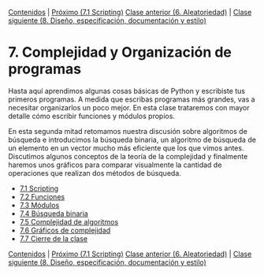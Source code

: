 [Contenidos](../Contenidos.md) \| [Próximo (7.1 Scripting)](01_Scripts.md)
[Clase anterior (6. Aleatoriedad)](../06_Aleatoriedad/00_Resumen.md) \| [Clase siguiente (8. Diseño, especificación, documentación y estilo)](../08_Diseño_y_Especificacion/00_Resumen.md)

# 7. Complejidad y Organización de programas

Hasta aquí aprendimos algunas cosas básicas de Python y escribiste tus primeros programas. A medida que escribas programas más grandes, vas a necesitar organizarlos un poco mejor. En esta clase trataremos con mayor detalle cómo escribir funciones y módulos propios.

En esta segunda mitad retomamos nuestra discusión sobre algoritmos de búsqueda e introducimos la búsqueda binaria, un algoritmo de búsqueda de un elemento en un vector mucho más eficiente que los que vimos antes. Discutimos algunos conceptos de la teoría de la complejidad y finalmente haremos unos gráficos para comparar visualmente la cantidad de operaciones que realizan dos métodos de búsqueda. 




* [7.1 Scripting](01_Scripts.md)
* [7.2 Funciones](02_Funciones.md)
* [7.3 Módulos](03_Modulos.md)
* [7.4 Búsqueda binaria](04_BusqBinaria.md)
* [7.5 Complejidad de algoritmos](05_Complejidad.md)
* [7.6 Gráficos de complejidad](06_graficos_de_complejidad.md)
* [7.7 Cierre de la clase](07_Cierre.md)


[Contenidos](../Contenidos.md) \| [Próximo (7.1 Scripting)](01_Scripts.md)
[Clase anterior (6. Aleatoriedad)](../06_Aleatoriedad/00_Resumen.md) \| [Clase siguiente (8. Diseño, especificación, documentación y estilo)](../08_Diseño_y_Especificacion/00_Resumen.md)

